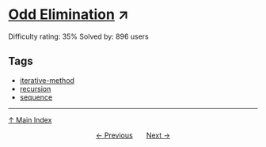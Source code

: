 # [Odd Elimination](https://projecteuler.net/problem=539) ↗️

Difficulty rating: 35%
Solved by: 896 users
## Tags

- [iterative-method](../tags/iterative-method.md)
- [recursion](../tags/recursion.md)
- [sequence](../tags/sequence.md)



---

[↑ Main Index](../README.md)


<div align=center><a href='538.md'>← Previous</a> &nbsp;&nbsp; &nbsp;&nbsp;  <a href='540.md'>Next →</a></div>
